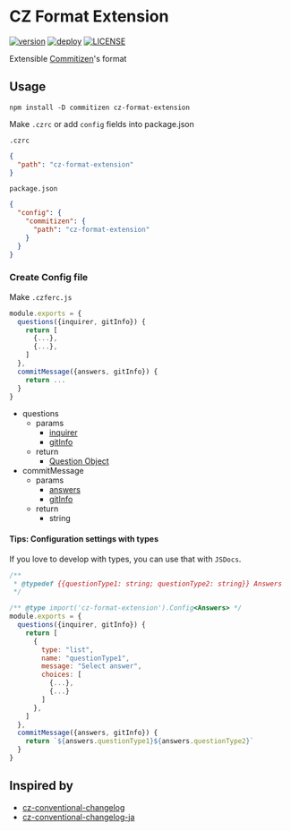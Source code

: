 # CZ Format Extension

[![version](https://badge.fury.io/js/cz-format-extension.svg?style=flat)](https://badge.fury.io/js/cz-format-extension)
[![deploy](https://img.shields.io/badge/deploy-🛳%20Ship.js-blue?style=flat)](https://github.com/algolia/shipjs)
[![LICENSE](https://img.shields.io/badge/License-MIT-green.svg?style=flat)](https://opensource.org/licenses/MIT)

Extensible [Commitizen](https://github.com/commitizen/cz-cli)'s format

## Usage

```
npm install -D commitizen cz-format-extension
```

Make `.czrc` or add `config` fields into package.json

`.czrc`

```json
{
  "path": "cz-format-extension"
}
```

`package.json`

```json
{
  "config": {
    "commitizen": {
      "path": "cz-format-extension"
    }
  }
}
```

### Create Config file

Make `.czferc.js`

```js
module.exports = {
  questions({inquirer, gitInfo}) {
    return [
      {...},
      {...},
    ]
  },
  commitMessage({answers, gitInfo}) {
    return ...
  }
}
```

- questions
  - params
    - [inquirer](https://github.com/SBoudrias/Inquirer.js)
    - [gitInfo](https://github.com/rwjblue/git-repo-info)
  - return
    - [Question Object](https://github.com/SBoudrias/Inquirer.js#question)
- commitMessage
  - params
    - [answers](https://github.com/SBoudrias/Inquirer.js#answers)
    - [gitInfo](https://github.com/rwjblue/git-repo-info)
  - return
    - string

#### Tips: Configuration settings with types

If you love to develop with types, you can use that with `JSDocs`.

```js
/**
 * @typedef {{questionType1: string; questionType2: string}} Answers
 */

/** @type import('cz-format-extension').Config<Answers> */
module.exports = {
  questions({inquirer, gitInfo}) {
    return [
      {
        type: "list",
        name: "questionType1",
        message: "Select answer",
        choices: [
          {...},
          {...}
        ]
      },
    ]
  },
  commitMessage({answers, gitInfo}) {
    return `${answers.questionType1}${answers.questionType2}`
  }
}
```

## Inspired by

- [cz-conventional-changelog](https://github.com/commitizen/cz-conventional-changelog)
- [cz-conventional-changelog-ja](https://github.com/AquiTCD/cz-conventional-changelog-ja)
